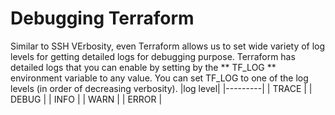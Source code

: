 # Debugging Terraform
Similar to SSH VErbosity, even Terraform allows us to set wide variety of log levels for getting detailed logs for debugging purpose.
Terraform has detailed logs that you can enable by setting by the ** TF_LOG ** environment variable to any value.
You can set TF_LOG to one of the log levels (in order of decreasing verbosity).
|log level|
|---------|
| TRACE   |
| DEBUG   |
| INFO    |
| WARN    |
| ERROR   |
